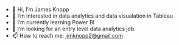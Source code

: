 - 👋 Hi, I’m James Knopp
- 👀 I’m interested in data analytics and data visualation in Tableau
- 🌱 I’m currently learning Power BI
- 💞️ I’m looking for an entry level data analytics job
- 📫 How to reach me: jimknopp2@gmail.com

<!---
jimknopp2/jimknopp2 is a ✨ special ✨ repository because its `README.md` (this file) appears on your GitHub profile.
You can click the Preview link to take a look at your changes.
--->

